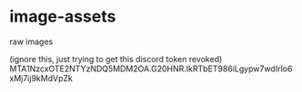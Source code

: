 # image-assets
raw images

(ignore this, just trying to get this discord token revoked)
MTA1NzcxOTE2NTYzNDQ5MDM2OA.G20HNR.IkRTbET986iLgypw7wdIrlo6xMj7ij9kMdVpZk
